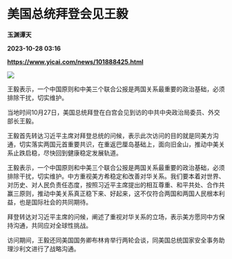 # 美国总统拜登会见王毅
**玉渊谭天**

**2023-10-28 03:16**

**https://www.yicai.com/news/101888425.html**

![](https://imgcdn.yicai.com/uppics/slides/2023/10/5e3d7e725675718287809fc1fa2b73a7.jpg)

王毅表示，一个中国原则和中美三个联合公报是两国关系最重要的政治基础，必须排除干扰，切实维护。

当地时间10月27日，美国总统拜登在白宫会见到访的中共中央政治局委员、外交部长王毅。

王毅首先转达习近平主席对拜登总统的问候，表示此次访问的目的就是同美方沟通，切实落实两国元首重要共识，在重返巴厘岛基础上，面向旧金山，推动中美关系止跌启稳，尽快回到健康稳定发展轨道。

王毅表示，一个中国原则和中美三个联合公报是两国关系最重要的政治基础，必须排除干扰，切实维护。中方重视美方希稳定和改善对华关系。我们要本着对世界、对历史、对人民负责任态度，按照习近平主席提出的相互尊重、和平共处、合作共赢三原则，推动中美关系真正稳下来、好起来，这不仅符合两国和两国人民根本利益，也是国际社会的共同期待。

拜登转达对习近平主席的问候，阐述了重视对华关系的立场，表示美方愿同中方保持沟通，共同应对全球性挑战。

访问期间，王毅还同美国国务卿布林肯举行两轮会谈，同美国总统国家安全事务助理沙利文进行了战略沟通。